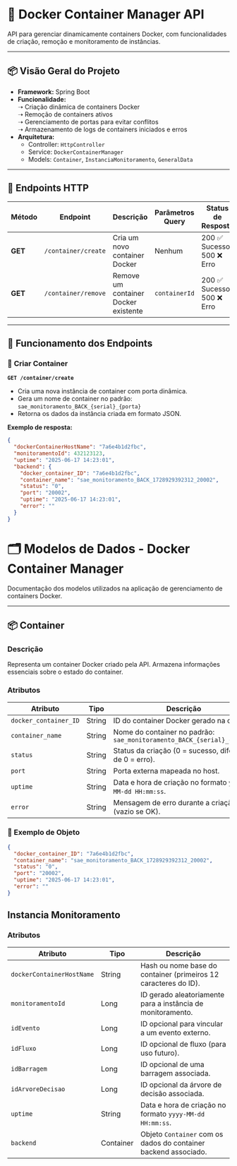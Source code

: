 # 🐳 Docker Container Manager API

API para gerenciar dinamicamente containers Docker, com funcionalidades de criação, remoção e monitoramento de instâncias.

---

## 📦 Visão Geral do Projeto

- **Framework:** Spring Boot
- **Funcionalidade:**  
  ➝ Criação dinâmica de containers Docker  
  ➝ Remoção de containers ativos  
  ➝ Gerenciamento de portas para evitar conflitos  
  ➝ Armazenamento de logs de containers iniciados e erros
- **Arquitetura:**
    - Controller: `HttpController`
    - Service: `DockerContainerManager`
    - Models: `Container`, `InstanciaMonitoramento`, `GeneralData`

---

## 🚀 Endpoints HTTP

| Método | Endpoint                   | Descrição                                   | Parâmetros Query | Status de Resposta                      |
|--------|-----------------------------|---------------------------------------------|------------------|------------------------------------------|
| **GET**  | `/container/create`          | Cria um novo container Docker               | Nenhum           | 200 ✅ Sucesso<br>500 ❌ Erro             |
| **GET**  | `/container/remove`          | Remove um container Docker existente        | `containerId`    | 200 ✅ Sucesso<br>500 ❌ Erro             |

---

## 🔧 Funcionamento dos Endpoints

### 🔹 **Criar Container**
**`GET /container/create`**
- Cria uma nova instância de container com porta dinâmica.
- Gera um nome de container no padrão:  
  `sae_monitoramento_BACK_{serial}_{porta}`
- Retorna os dados da instância criada em formato JSON.

**Exemplo de resposta:**
```json
{
  "dockerContainerHostName": "7a6e4b1d2fbc",
  "monitoramentoId": 432123123,
  "uptime": "2025-06-17 14:23:01",
  "backend": {
    "docker_container_ID": "7a6e4b1d2fbc",
    "container_name": "sae_monitoramento_BACK_1728929392312_20002",
    "status": "0",
    "port": "20002",
    "uptime": "2025-06-17 14:23:01",
    "error": ""
  }
}
```
# 🗂️ Modelos de Dados - Docker Container Manager

Documentação dos modelos utilizados na aplicação de gerenciamento de containers Docker.

---

## 📦 Container

### Descrição
Representa um container Docker criado pela API. Armazena informações essenciais sobre o estado do container.

### Atributos

| Atributo             | Tipo    | Descrição                                          |
|----------------------|---------|----------------------------------------------------|
| `docker_container_ID`| String  | ID do container Docker gerado na criação.          |
| `container_name`     | String  | Nome do container no padrão: `sae_monitoramento_BACK_{serial}_{porta}` |
| `status`             | String  | Status da criação (0 = sucesso, diferente de 0 = erro). |
| `port`               | String  | Porta externa mapeada no host.                     |
| `uptime`             | String  | Data e hora de criação no formato `yyyy-MM-dd HH:mm:ss`. |
| `error`              | String  | Mensagem de erro durante a criação (vazio se OK).  |

### 🔧 Exemplo de Objeto
```json
{
  "docker_container_ID": "7a6e4b1d2fbc",
  "container_name": "sae_monitoramento_BACK_1728929392312_20002",
  "status": "0",
  "port": "20002",
  "uptime": "2025-06-17 14:23:01",
  "error": ""
}
```

## Instancia Monitoramento
### Atributos
| Atributo                  | Tipo      | Descrição                                                       |
| ------------------------- | --------- | --------------------------------------------------------------- |
| `dockerContainerHostName` | String    | Hash ou nome base do container (primeiros 12 caracteres do ID). |
| `monitoramentoId`         | Long      | ID gerado aleatoriamente para a instância de monitoramento.     |
| `idEvento`                | Long      | ID opcional para vincular a um evento externo.                  |
| `idFluxo`                 | Long      | ID opcional de fluxo (para uso futuro).                         |
| `idBarragem`              | Long      | ID opcional de uma barragem associada.                          |
| `idArvoreDecisao`         | Long      | ID opcional da árvore de decisão associada.                     |
| `uptime`                  | String    | Data e hora de criação no formato `yyyy-MM-dd HH:mm:ss`.        |
| `backend`                 | Container | Objeto `Container` com os dados do container backend associado. |




